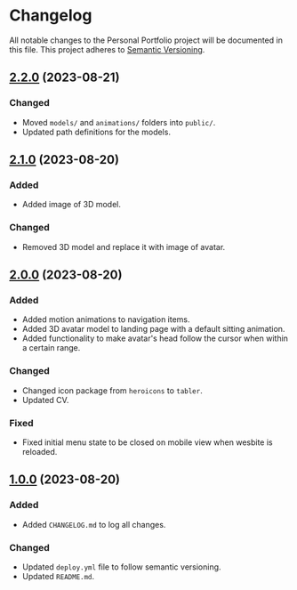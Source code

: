 # Changelog

All notable changes to the Personal Portfolio project will be documented in this file. This project adheres to [Semantic Versioning](https://semver.org/).

## [2.2.0] (2023-08-21)

### Changed

- Moved `models/` and `animations/` folders into `public/`.
- Updated path definitions for the models.

## [2.1.0] (2023-08-20)

### Added

- Added image of 3D model.

### Changed

- Removed 3D model and replace it with image of avatar.

## [2.0.0] (2023-08-20)

### Added

- Added motion animations to navigation items.
- Added 3D avatar model to landing page with a default sitting animation.
- Added functionality to make avatar's head follow the cursor when within a certain range.

### Changed

- Changed icon package from `heroicons` to `tabler`.
- Updated CV.

### Fixed

- Fixed initial menu state to be closed on mobile view when wesbite is reloaded.

## [1.0.0] (2023-08-20)

### Added

- Added `CHANGELOG.md` to log all changes.

### Changed

- Updated `deploy.yml` file to follow semantic versioning.
- Updated `README.md`.

[2.2.0]: https://github.com/AbdulMiah/Portfolio/releases/tag/v2.2.0
[2.1.0]: https://github.com/AbdulMiah/Portfolio/releases/tag/v2.1.0
[2.0.0]: https://github.com/AbdulMiah/Portfolio/releases/tag/v2.0.0
[1.0.0]: https://github.com/AbdulMiah/Portfolio/releases/tag/v1.0.0
